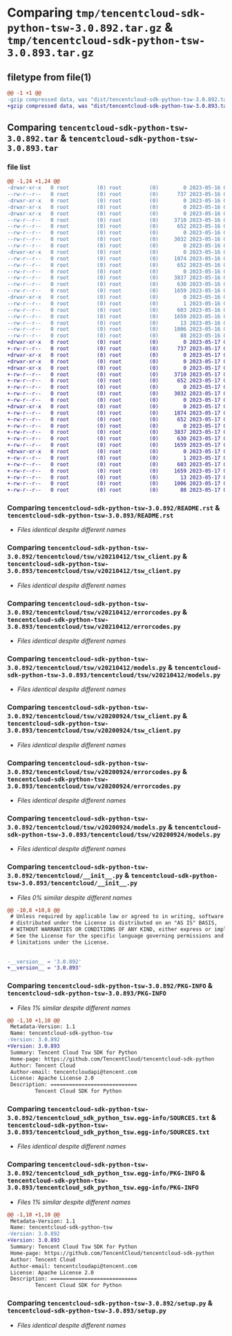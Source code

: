 # Comparing `tmp/tencentcloud-sdk-python-tsw-3.0.892.tar.gz` & `tmp/tencentcloud-sdk-python-tsw-3.0.893.tar.gz`

## filetype from file(1)

```diff
@@ -1 +1 @@
-gzip compressed data, was "dist/tencentcloud-sdk-python-tsw-3.0.892.tar", last modified: Tue May 16 00:50:01 2023, max compression
+gzip compressed data, was "dist/tencentcloud-sdk-python-tsw-3.0.893.tar", last modified: Wed May 17 03:44:23 2023, max compression
```

## Comparing `tencentcloud-sdk-python-tsw-3.0.892.tar` & `tencentcloud-sdk-python-tsw-3.0.893.tar`

### file list

```diff
@@ -1,24 +1,24 @@
-drwxr-xr-x   0 root         (0) root         (0)        0 2023-05-16 00:50:01.000000 tencentcloud-sdk-python-tsw-3.0.892/
--rw-r--r--   0 root         (0) root         (0)      737 2023-05-16 00:50:01.000000 tencentcloud-sdk-python-tsw-3.0.892/README.rst
-drwxr-xr-x   0 root         (0) root         (0)        0 2023-05-16 00:50:01.000000 tencentcloud-sdk-python-tsw-3.0.892/tencentcloud/
-drwxr-xr-x   0 root         (0) root         (0)        0 2023-05-16 00:50:01.000000 tencentcloud-sdk-python-tsw-3.0.892/tencentcloud/tsw/
-drwxr-xr-x   0 root         (0) root         (0)        0 2023-05-16 00:50:01.000000 tencentcloud-sdk-python-tsw-3.0.892/tencentcloud/tsw/v20210412/
--rw-r--r--   0 root         (0) root         (0)     3710 2023-05-16 00:50:01.000000 tencentcloud-sdk-python-tsw-3.0.892/tencentcloud/tsw/v20210412/tsw_client.py
--rw-r--r--   0 root         (0) root         (0)      652 2023-05-16 00:50:01.000000 tencentcloud-sdk-python-tsw-3.0.892/tencentcloud/tsw/v20210412/errorcodes.py
--rw-r--r--   0 root         (0) root         (0)        0 2023-05-16 00:50:01.000000 tencentcloud-sdk-python-tsw-3.0.892/tencentcloud/tsw/v20210412/__init__.py
--rw-r--r--   0 root         (0) root         (0)     3032 2023-05-16 00:50:01.000000 tencentcloud-sdk-python-tsw-3.0.892/tencentcloud/tsw/v20210412/models.py
--rw-r--r--   0 root         (0) root         (0)        0 2023-05-16 00:50:01.000000 tencentcloud-sdk-python-tsw-3.0.892/tencentcloud/tsw/__init__.py
-drwxr-xr-x   0 root         (0) root         (0)        0 2023-05-16 00:50:01.000000 tencentcloud-sdk-python-tsw-3.0.892/tencentcloud/tsw/v20200924/
--rw-r--r--   0 root         (0) root         (0)     1874 2023-05-16 00:50:01.000000 tencentcloud-sdk-python-tsw-3.0.892/tencentcloud/tsw/v20200924/tsw_client.py
--rw-r--r--   0 root         (0) root         (0)      652 2023-05-16 00:50:01.000000 tencentcloud-sdk-python-tsw-3.0.892/tencentcloud/tsw/v20200924/errorcodes.py
--rw-r--r--   0 root         (0) root         (0)        0 2023-05-16 00:50:01.000000 tencentcloud-sdk-python-tsw-3.0.892/tencentcloud/tsw/v20200924/__init__.py
--rw-r--r--   0 root         (0) root         (0)     3837 2023-05-16 00:50:01.000000 tencentcloud-sdk-python-tsw-3.0.892/tencentcloud/tsw/v20200924/models.py
--rw-r--r--   0 root         (0) root         (0)      630 2023-05-16 00:50:01.000000 tencentcloud-sdk-python-tsw-3.0.892/tencentcloud/__init__.py
--rw-r--r--   0 root         (0) root         (0)     1659 2023-05-16 00:50:01.000000 tencentcloud-sdk-python-tsw-3.0.892/PKG-INFO
-drwxr-xr-x   0 root         (0) root         (0)        0 2023-05-16 00:50:01.000000 tencentcloud-sdk-python-tsw-3.0.892/tencentcloud_sdk_python_tsw.egg-info/
--rw-r--r--   0 root         (0) root         (0)        1 2023-05-16 00:50:01.000000 tencentcloud-sdk-python-tsw-3.0.892/tencentcloud_sdk_python_tsw.egg-info/dependency_links.txt
--rw-r--r--   0 root         (0) root         (0)      603 2023-05-16 00:50:01.000000 tencentcloud-sdk-python-tsw-3.0.892/tencentcloud_sdk_python_tsw.egg-info/SOURCES.txt
--rw-r--r--   0 root         (0) root         (0)     1659 2023-05-16 00:50:01.000000 tencentcloud-sdk-python-tsw-3.0.892/tencentcloud_sdk_python_tsw.egg-info/PKG-INFO
--rw-r--r--   0 root         (0) root         (0)       13 2023-05-16 00:50:01.000000 tencentcloud-sdk-python-tsw-3.0.892/tencentcloud_sdk_python_tsw.egg-info/top_level.txt
--rw-r--r--   0 root         (0) root         (0)     1006 2023-05-16 00:50:01.000000 tencentcloud-sdk-python-tsw-3.0.892/setup.py
--rw-r--r--   0 root         (0) root         (0)       88 2023-05-16 00:50:01.000000 tencentcloud-sdk-python-tsw-3.0.892/setup.cfg
+drwxr-xr-x   0 root         (0) root         (0)        0 2023-05-17 03:44:23.000000 tencentcloud-sdk-python-tsw-3.0.893/
+-rw-r--r--   0 root         (0) root         (0)      737 2023-05-17 03:44:23.000000 tencentcloud-sdk-python-tsw-3.0.893/README.rst
+drwxr-xr-x   0 root         (0) root         (0)        0 2023-05-17 03:44:23.000000 tencentcloud-sdk-python-tsw-3.0.893/tencentcloud/
+drwxr-xr-x   0 root         (0) root         (0)        0 2023-05-17 03:44:23.000000 tencentcloud-sdk-python-tsw-3.0.893/tencentcloud/tsw/
+drwxr-xr-x   0 root         (0) root         (0)        0 2023-05-17 03:44:23.000000 tencentcloud-sdk-python-tsw-3.0.893/tencentcloud/tsw/v20210412/
+-rw-r--r--   0 root         (0) root         (0)     3710 2023-05-17 03:44:23.000000 tencentcloud-sdk-python-tsw-3.0.893/tencentcloud/tsw/v20210412/tsw_client.py
+-rw-r--r--   0 root         (0) root         (0)      652 2023-05-17 03:44:23.000000 tencentcloud-sdk-python-tsw-3.0.893/tencentcloud/tsw/v20210412/errorcodes.py
+-rw-r--r--   0 root         (0) root         (0)        0 2023-05-17 03:44:23.000000 tencentcloud-sdk-python-tsw-3.0.893/tencentcloud/tsw/v20210412/__init__.py
+-rw-r--r--   0 root         (0) root         (0)     3032 2023-05-17 03:44:23.000000 tencentcloud-sdk-python-tsw-3.0.893/tencentcloud/tsw/v20210412/models.py
+-rw-r--r--   0 root         (0) root         (0)        0 2023-05-17 03:44:23.000000 tencentcloud-sdk-python-tsw-3.0.893/tencentcloud/tsw/__init__.py
+drwxr-xr-x   0 root         (0) root         (0)        0 2023-05-17 03:44:23.000000 tencentcloud-sdk-python-tsw-3.0.893/tencentcloud/tsw/v20200924/
+-rw-r--r--   0 root         (0) root         (0)     1874 2023-05-17 03:44:23.000000 tencentcloud-sdk-python-tsw-3.0.893/tencentcloud/tsw/v20200924/tsw_client.py
+-rw-r--r--   0 root         (0) root         (0)      652 2023-05-17 03:44:23.000000 tencentcloud-sdk-python-tsw-3.0.893/tencentcloud/tsw/v20200924/errorcodes.py
+-rw-r--r--   0 root         (0) root         (0)        0 2023-05-17 03:44:23.000000 tencentcloud-sdk-python-tsw-3.0.893/tencentcloud/tsw/v20200924/__init__.py
+-rw-r--r--   0 root         (0) root         (0)     3837 2023-05-17 03:44:23.000000 tencentcloud-sdk-python-tsw-3.0.893/tencentcloud/tsw/v20200924/models.py
+-rw-r--r--   0 root         (0) root         (0)      630 2023-05-17 03:44:23.000000 tencentcloud-sdk-python-tsw-3.0.893/tencentcloud/__init__.py
+-rw-r--r--   0 root         (0) root         (0)     1659 2023-05-17 03:44:23.000000 tencentcloud-sdk-python-tsw-3.0.893/PKG-INFO
+drwxr-xr-x   0 root         (0) root         (0)        0 2023-05-17 03:44:23.000000 tencentcloud-sdk-python-tsw-3.0.893/tencentcloud_sdk_python_tsw.egg-info/
+-rw-r--r--   0 root         (0) root         (0)        1 2023-05-17 03:44:23.000000 tencentcloud-sdk-python-tsw-3.0.893/tencentcloud_sdk_python_tsw.egg-info/dependency_links.txt
+-rw-r--r--   0 root         (0) root         (0)      603 2023-05-17 03:44:23.000000 tencentcloud-sdk-python-tsw-3.0.893/tencentcloud_sdk_python_tsw.egg-info/SOURCES.txt
+-rw-r--r--   0 root         (0) root         (0)     1659 2023-05-17 03:44:23.000000 tencentcloud-sdk-python-tsw-3.0.893/tencentcloud_sdk_python_tsw.egg-info/PKG-INFO
+-rw-r--r--   0 root         (0) root         (0)       13 2023-05-17 03:44:23.000000 tencentcloud-sdk-python-tsw-3.0.893/tencentcloud_sdk_python_tsw.egg-info/top_level.txt
+-rw-r--r--   0 root         (0) root         (0)     1006 2023-05-17 03:44:23.000000 tencentcloud-sdk-python-tsw-3.0.893/setup.py
+-rw-r--r--   0 root         (0) root         (0)       88 2023-05-17 03:44:23.000000 tencentcloud-sdk-python-tsw-3.0.893/setup.cfg
```

### Comparing `tencentcloud-sdk-python-tsw-3.0.892/README.rst` & `tencentcloud-sdk-python-tsw-3.0.893/README.rst`

 * *Files identical despite different names*

### Comparing `tencentcloud-sdk-python-tsw-3.0.892/tencentcloud/tsw/v20210412/tsw_client.py` & `tencentcloud-sdk-python-tsw-3.0.893/tencentcloud/tsw/v20210412/tsw_client.py`

 * *Files identical despite different names*

### Comparing `tencentcloud-sdk-python-tsw-3.0.892/tencentcloud/tsw/v20210412/errorcodes.py` & `tencentcloud-sdk-python-tsw-3.0.893/tencentcloud/tsw/v20210412/errorcodes.py`

 * *Files identical despite different names*

### Comparing `tencentcloud-sdk-python-tsw-3.0.892/tencentcloud/tsw/v20210412/models.py` & `tencentcloud-sdk-python-tsw-3.0.893/tencentcloud/tsw/v20210412/models.py`

 * *Files identical despite different names*

### Comparing `tencentcloud-sdk-python-tsw-3.0.892/tencentcloud/tsw/v20200924/tsw_client.py` & `tencentcloud-sdk-python-tsw-3.0.893/tencentcloud/tsw/v20200924/tsw_client.py`

 * *Files identical despite different names*

### Comparing `tencentcloud-sdk-python-tsw-3.0.892/tencentcloud/tsw/v20200924/errorcodes.py` & `tencentcloud-sdk-python-tsw-3.0.893/tencentcloud/tsw/v20200924/errorcodes.py`

 * *Files identical despite different names*

### Comparing `tencentcloud-sdk-python-tsw-3.0.892/tencentcloud/tsw/v20200924/models.py` & `tencentcloud-sdk-python-tsw-3.0.893/tencentcloud/tsw/v20200924/models.py`

 * *Files identical despite different names*

### Comparing `tencentcloud-sdk-python-tsw-3.0.892/tencentcloud/__init__.py` & `tencentcloud-sdk-python-tsw-3.0.893/tencentcloud/__init__.py`

 * *Files 0% similar despite different names*

```diff
@@ -10,8 +10,8 @@
 # Unless required by applicable law or agreed to in writing, software
 # distributed under the License is distributed on an "AS IS" BASIS,
 # WITHOUT WARRANTIES OR CONDITIONS OF ANY KIND, either express or implied.
 # See the License for the specific language governing permissions and
 # limitations under the License.
 
 
-__version__ = '3.0.892'
+__version__ = '3.0.893'
```

### Comparing `tencentcloud-sdk-python-tsw-3.0.892/PKG-INFO` & `tencentcloud-sdk-python-tsw-3.0.893/PKG-INFO`

 * *Files 1% similar despite different names*

```diff
@@ -1,10 +1,10 @@
 Metadata-Version: 1.1
 Name: tencentcloud-sdk-python-tsw
-Version: 3.0.892
+Version: 3.0.893
 Summary: Tencent Cloud Tsw SDK for Python
 Home-page: https://github.com/TencentCloud/tencentcloud-sdk-python
 Author: Tencent Cloud
 Author-email: tencentcloudapi@tencent.com
 License: Apache License 2.0
 Description: ============================
         Tencent Cloud SDK for Python
```

### Comparing `tencentcloud-sdk-python-tsw-3.0.892/tencentcloud_sdk_python_tsw.egg-info/SOURCES.txt` & `tencentcloud-sdk-python-tsw-3.0.893/tencentcloud_sdk_python_tsw.egg-info/SOURCES.txt`

 * *Files identical despite different names*

### Comparing `tencentcloud-sdk-python-tsw-3.0.892/tencentcloud_sdk_python_tsw.egg-info/PKG-INFO` & `tencentcloud-sdk-python-tsw-3.0.893/tencentcloud_sdk_python_tsw.egg-info/PKG-INFO`

 * *Files 1% similar despite different names*

```diff
@@ -1,10 +1,10 @@
 Metadata-Version: 1.1
 Name: tencentcloud-sdk-python-tsw
-Version: 3.0.892
+Version: 3.0.893
 Summary: Tencent Cloud Tsw SDK for Python
 Home-page: https://github.com/TencentCloud/tencentcloud-sdk-python
 Author: Tencent Cloud
 Author-email: tencentcloudapi@tencent.com
 License: Apache License 2.0
 Description: ============================
         Tencent Cloud SDK for Python
```

### Comparing `tencentcloud-sdk-python-tsw-3.0.892/setup.py` & `tencentcloud-sdk-python-tsw-3.0.893/setup.py`

 * *Files identical despite different names*

